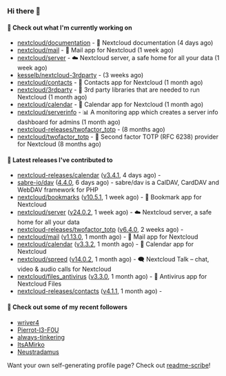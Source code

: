 ### Hi there 👋

#### 👷 Check out what I'm currently working on

- [nextcloud/documentation](https://github.com/nextcloud/documentation) - 📘 Nextcloud documentation (4 days ago)
- [nextcloud/mail](https://github.com/nextcloud/mail) - 💌 Mail app for Nextcloud (1 week ago)
- [nextcloud/server](https://github.com/nextcloud/server) - ☁️ Nextcloud server, a safe home for all your data (1 week ago)
- [kesselb/nextcloud-3rdparty](https://github.com/kesselb/nextcloud-3rdparty) -  (3 weeks ago)
- [nextcloud/contacts](https://github.com/nextcloud/contacts) - 📇 Contacts app for Nextcloud (1 month ago)
- [nextcloud/3rdparty](https://github.com/nextcloud/3rdparty) - :battery: 3rd party libraries that are needed to run Nextcloud (1 month ago)
- [nextcloud/calendar](https://github.com/nextcloud/calendar) - 📆 Calendar app for Nextcloud (1 month ago)
- [nextcloud/serverinfo](https://github.com/nextcloud/serverinfo) - 📊 A monitoring app which creates a server info dashboard for admins (1 month ago)
- [nextcloud-releases/twofactor_totp](https://github.com/nextcloud-releases/twofactor_totp) -  (8 months ago)
- [nextcloud/twofactor_totp](https://github.com/nextcloud/twofactor_totp) - 🔑 Second factor TOTP (RFC 6238) provider for Nextcloud (8 months ago)

#### 🔭 Latest releases I've contributed to

- [nextcloud-releases/calendar](https://github.com/nextcloud-releases/calendar) ([v3.4.1](https://github.com/nextcloud-releases/calendar/releases/tag/v3.4.1), 4 days ago) - 
- [sabre-io/dav](https://github.com/sabre-io/dav) ([4.4.0](https://github.com/sabre-io/dav/releases/tag/4.4.0), 6 days ago) - sabre/dav is a CalDAV, CardDAV and WebDAV framework for PHP
- [nextcloud/bookmarks](https://github.com/nextcloud/bookmarks) ([v10.5.1](https://github.com/nextcloud/bookmarks/releases/tag/v10.5.1), 1 week ago) - 🔖 Bookmark app for Nextcloud
- [nextcloud/server](https://github.com/nextcloud/server) ([v24.0.2](https://github.com/nextcloud/server/releases/tag/v24.0.2), 1 week ago) - ☁️ Nextcloud server, a safe home for all your data
- [nextcloud-releases/twofactor_totp](https://github.com/nextcloud-releases/twofactor_totp) ([v6.4.0](https://github.com/nextcloud-releases/twofactor_totp/releases/tag/v6.4.0), 2 weeks ago) - 
- [nextcloud/mail](https://github.com/nextcloud/mail) ([v1.13.0](https://github.com/nextcloud/mail/releases/tag/v1.13.0), 1 month ago) - 💌 Mail app for Nextcloud
- [nextcloud/calendar](https://github.com/nextcloud/calendar) ([v3.3.2](https://github.com/nextcloud/calendar/releases/tag/v3.3.2), 1 month ago) - 📆 Calendar app for Nextcloud
- [nextcloud/spreed](https://github.com/nextcloud/spreed) ([v14.0.2](https://github.com/nextcloud/spreed/releases/tag/v14.0.2), 1 month ago) - 🗨️ Nextcloud Talk – chat, video &amp; audio calls for Nextcloud
- [nextcloud/files_antivirus](https://github.com/nextcloud/files_antivirus) ([v3.3.0](https://github.com/nextcloud/files_antivirus/releases/tag/v3.3.0), 1 month ago) - 👾 Antivirus app for Nextcloud Files
- [nextcloud-releases/contacts](https://github.com/nextcloud-releases/contacts) ([v4.1.1](https://github.com/nextcloud-releases/contacts/releases/tag/v4.1.1), 1 month ago) - 

#### 👯 Check out some of my recent followers

- [wriver4](https://github.com/wriver4)
- [Pierrot-l3-F0U](https://github.com/Pierrot-l3-F0U)
- [always-tinkering](https://github.com/always-tinkering)
- [ItsAMirko](https://github.com/ItsAMirko)
- [Neustradamus](https://github.com/Neustradamus)

Want your own self-generating profile page? Check out [readme-scribe](https://github.com/muesli/readme-scribe)!
